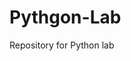 # Pythgon-Lab
Repository for Python lab                                                                                                                                                                                                                
